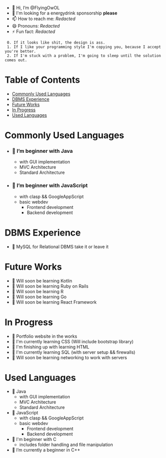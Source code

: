 - 👋 Hi, I’m @FlyingOwOL
- 💞️ I'm looking for a energydrink sponsorship **please**
- 📫 How to reach me: *Redacted*
- 😄 Pronouns: *Redacted*
- ⚡ Fun fact: *Redacted*

```
 0. If it looks like shit, the design is ass. 
 1. If I like your programming style I'm copying you, because I accept you're better.
 2. If I'm stuck with a problem, I'm going to sleep until the solution comes out.
```

# Table of Contents
- [Commonly Used Languages](#commonly-used-languages)
- [DBMS Experience](#dbms-experience)
- [Future Works](#future-works)
- [In Progress](#in-progress)
- [Used Languages](#used-languages)





# Commonly Used Languages
- ### 🌳 I’m beginner with Java 
     - with GUI implementation 
     - MVC Architecture 
     - Standard Architecture 
- ### 🌳 I’m beginner with JavaScript 
     - with clasp && GoogleAppScript
     - basic webdev
        - Frontend development
        - Backend development 


# DBMS Experience
- 🌱 MySQL for Relational DBMS take it or leave it


# Future Works
- 🌱 Will soon be learning Kotlin
- 🌱 Will soon be learning Ruby on Rails
- 🌱 Will soon be learning R
- 🌱 Will soon be learning Go
- 🌱 Will soon be learning React Framework


# In Progress 
- 🌱 Portfolio website in the works
- 🌱 I'm currently learning CSS (Will include bootstrap library)
- 🌱 I'm finishing up with learning HTML
- 🌱 I'm currently learning SQL (with server setup && firewalls)
- 🌱 Will soon be learning networking to work with servers


# Used Languages
- 🌳 Java
     - with GUI implementation 
     - MVC Architecture 
     - Standard Architecture
- 🌳 JavaScript
     - with clasp && GoogleAppScript
     - basic webdev
        - Frontend development
        - Backend development
- 🌳 I'm beginner with C 
     - includes folder handling and file manipulation
- 🌱 I’m currently a beginner in C++


<!---
FlyingOwOL/FlyingOwOL is a ✨ special ✨ repository because its `README.md` (this file) appears on your GitHub profile.
You can click the Preview link to take a look at your changes.
--->
